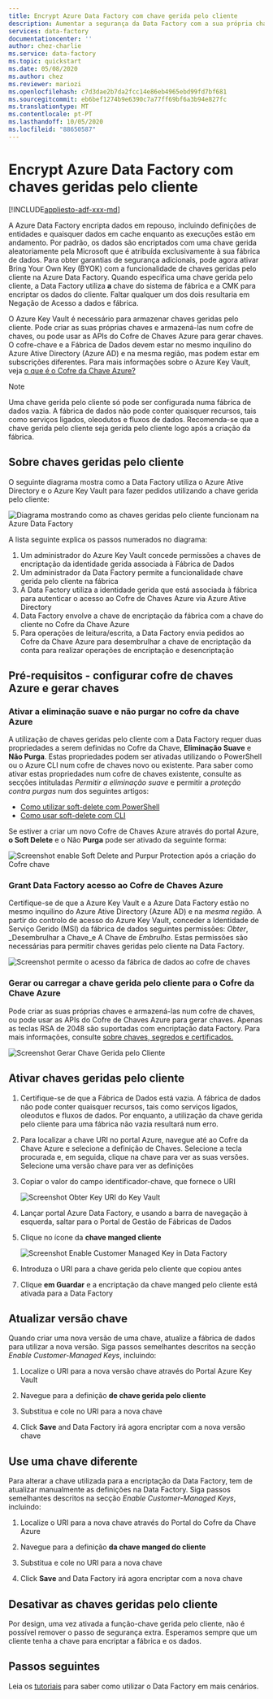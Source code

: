 ```yaml
---
title: Encrypt Azure Data Factory com chave gerida pelo cliente
description: Aumentar a segurança da Data Factory com a sua própria chave (BYOK)
services: data-factory
documentationcenter: ''
author: chez-charlie
ms.service: data-factory
ms.topic: quickstart
ms.date: 05/08/2020
ms.author: chez
ms.reviewer: mariozi
ms.openlocfilehash: c7d3dae2b7da2fcc14e86eb4965ebd99fd7bf681
ms.sourcegitcommit: eb6bef1274b9e6390c7a77ff69bf6a3b94e827fc
ms.translationtype: MT
ms.contentlocale: pt-PT
ms.lasthandoff: 10/05/2020
ms.locfileid: "88650587"
---
```

# <a name="encrypt-azure-data-factory-with-customer-managed-keys"></a>Encrypt Azure Data Factory com chaves geridas pelo cliente

[!INCLUDE[appliesto-adf-xxx-md](includes/appliesto-adf-xxx-md.md)]

A Azure Data Factory encripta dados em repouso, incluindo definições de entidades e quaisquer dados em cache enquanto as execuções estão em andamento. Por padrão, os dados são encriptados com uma chave gerida aleatoriamente pela Microsoft que é atribuída exclusivamente à sua fábrica de dados. Para obter garantias de segurança adicionais, pode agora ativar Bring Your Own Key (BYOK) com a funcionalidade de chaves geridas pelo cliente na Azure Data Factory. Quando especifica uma chave gerida pelo cliente, a Data Factory utiliza __a__ chave do sistema de fábrica e a CMK para encriptar os dados do cliente. Faltar qualquer um dos dois resultaria em Negação de Acesso a dados e fábrica.

O Azure Key Vault é necessário para armazenar chaves geridas pelo cliente. Pode criar as suas próprias chaves e armazená-las num cofre de chaves, ou pode usar as APIs do Cofre de Chaves Azure para gerar chaves. O cofre-chave e a Fábrica de Dados devem estar no mesmo inquilino do Azure Ative Directory (Azure AD) e na mesma região, mas podem estar em subscrições diferentes. Para mais informações sobre o Azure Key Vault, veja [o que é o Cofre da Chave Azure?](../key-vault/general/overview.md)

> [!NOTE]
> Uma chave gerida pelo cliente só pode ser configurada numa fábrica de dados vazia. A fábrica de dados não pode conter quaisquer recursos, tais como serviços ligados, oleodutos e fluxos de dados. Recomenda-se que a chave gerida pelo cliente seja gerida pelo cliente logo após a criação da fábrica.

## <a name="about-customer-managed-keys"></a>Sobre chaves geridas pelo cliente

O seguinte diagrama mostra como a Data Factory utiliza o Azure Ative Directory e o Azure Key Vault para fazer pedidos utilizando a chave gerida pelo cliente:

  ![Diagrama mostrando como as chaves geridas pelo cliente funcionam na Azure Data Factory](media/enable-customer-managed-key/encryption-customer-managed-keys-diagram.png)

A lista seguinte explica os passos numerados no diagrama:

1. Um administrador do Azure Key Vault concede permissões a chaves de encriptação da identidade gerida associada à Fábrica de Dados
1. Um administrador da Data Factory permite a funcionalidade chave gerida pelo cliente na fábrica
1. A Data Factory utiliza a identidade gerida que está associada à fábrica para autenticar o acesso ao Cofre de Chaves Azure via Azure Ative Directory
1. Data Factory envolve a chave de encriptação da fábrica com a chave do cliente no Cofre da Chave Azure
1. Para operações de leitura/escrita, a Data Factory envia pedidos ao Cofre da Chave Azure para desembrulhar a chave de encriptação da conta para realizar operações de encriptação e desencriptação

## <a name="prerequisites---configure-azure-key-vault-and-generate-keys"></a>Pré-requisitos - configurar cofre de chaves Azure e gerar chaves

### <a name="enable-soft-delete-and-do-not-purge-on-azure-key-vault"></a>Ativar a eliminação suave e não purgar no cofre da chave Azure

A utilização de chaves geridas pelo cliente com a Data Factory requer duas propriedades a serem definidas no Cofre da Chave, __Eliminação Suave__ e __Não Purga__. Estas propriedades podem ser ativadas utilizando o PowerShell ou o Azure CLI num cofre de chaves novo ou existente. Para saber como ativar estas propriedades num cofre de chaves existente, consulte as secções intituladas _Permitir a eliminação suave_ e permitir a _proteção contra purgas_ num dos seguintes artigos:

- [Como utilizar soft-delete com PowerShell](../key-vault/general/soft-delete-powershell.md)
- [Como usar soft-delete com CLI](../key-vault/general/soft-delete-cli.md)

Se estiver a criar um novo Cofre de Chaves Azure através do portal Azure, __o Soft Delete__ e o Não __Purga__ pode ser ativado da seguinte forma:

  ![Screenshot enable Soft Delete and Purpur Protection após a criação do Cofre chave](media/enable-customer-managed-key/01-enable-purge-protection.png)

### <a name="grant-data-factory-access-to-azure-key-vault"></a>Grant Data Factory acesso ao Cofre de Chaves Azure

Certifique-se de que a Azure Key Vault e a Azure Data Factory estão no mesmo inquilino do Azure Ative Directory (Azure AD) e na _mesma região._ A partir do controlo de acesso do Azure Key Vault, conceder a Identidade de Serviço Gerido (MSI) da fábrica de dados seguintes permissões: _Obter_, _Desembrulhar a Chave_e A Chave de _Embrulho_. Estas permissões são necessárias para permitir chaves geridas pelo cliente na Data Factory.

  ![Screenshot permite o acesso da fábrica de dados ao cofre de chaves](media/enable-customer-managed-key/02-access-policy-factory-managed-identities.png)

### <a name="generate-or-upload-customer-managed-key-to-azure-key-vault"></a>Gerar ou carregar a chave gerida pelo cliente para o Cofre da Chave Azure

Pode criar as suas próprias chaves e armazená-las num cofre de chaves, ou pode usar as APIs do Cofre de Chaves Azure para gerar chaves. Apenas as teclas RSA de 2048 são suportadas com encriptação data Factory. Para mais informações, consulte [sobre chaves, segredos e certificados.](../key-vault/general/about-keys-secrets-certificates.md)

  ![Screenshot Gerar Chave Gerida pelo Cliente](media/enable-customer-managed-key/03-create-key.png)

## <a name="enable-customer-managed-keys"></a>Ativar chaves geridas pelo cliente

1. Certifique-se de que a Fábrica de Dados está vazia. A fábrica de dados não pode conter quaisquer recursos, tais como serviços ligados, oleodutos e fluxos de dados. Por enquanto, a utilização da chave gerida pelo cliente para uma fábrica não vazia resultará num erro.

1. Para localizar a chave URI no portal Azure, navegue até ao Cofre da Chave Azure e selecione a definição de Chaves. Selecione a tecla procurada e, em seguida, clique na chave para ver as suas versões. Selecione uma versão chave para ver as definições

1. Copiar o valor do campo identificador-chave, que fornece o URI

    ![Screenshot Obter Key URI do Key Vault](media/enable-customer-managed-key/04-get-key-identifier.png)

1. Lançar portal Azure Data Factory, e usando a barra de navegação à esquerda, saltar para o Portal de Gestão de Fábricas de Dados

1. Clique no ícone da __chave manged cliente__

    ![Screenshot Enable Customer Managed Key in Data Factory](media/enable-customer-managed-key/05-customer-managed-key-configuration.png)

1. Introduza o URI para a chave gerida pelo cliente que copiou antes

1. Clique __em Guardar__ e a encriptação da chave manged pelo cliente está ativada para a Data Factory

## <a name="update-key-version"></a>Atualizar versão chave

Quando criar uma nova versão de uma chave, atualize a fábrica de dados para utilizar a nova versão. Siga passos semelhantes descritos na secção _Enable Customer-Managed Keys_, incluindo:

1. Localize o URI para a nova versão chave através do Portal Azure Key Vault

1. Navegue para a definição __de chave gerida pelo cliente__

1. Substitua e cole no URI para a nova chave

1. Click __Save__ and Data Factory irá agora encriptar com a nova versão chave

## <a name="use-a-different-key"></a>Use uma chave diferente

Para alterar a chave utilizada para a encriptação da Data Factory, tem de atualizar manualmente as definições na Data Factory. Siga passos semelhantes descritos na secção _Enable Customer-Managed Keys_, incluindo:

1. Localize o URI para a nova chave através do Portal do Cofre da Chave Azure

1. Navegue para a definição __da chave manged do cliente__

1. Substitua e cole no URI para a nova chave

1. Click __Save__ and Data Factory irá agora encriptar com a nova chave

## <a name="disable-customer-managed-keys"></a>Desativar as chaves geridas pelo cliente

Por design, uma vez ativada a função-chave gerida pelo cliente, não é possível remover o passo de segurança extra. Esperamos sempre que um cliente tenha a chave para encriptar a fábrica e os dados.

## <a name="next-steps"></a>Passos seguintes

Leia os [tutoriais](tutorial-copy-data-dot-net.md) para saber como utilizar o Data Factory em mais cenários.
